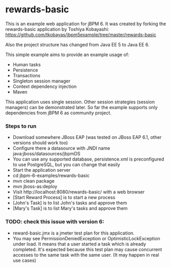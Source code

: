 rewards-basic
=============

This is an example web application for jBPM 6. It was created by forking the rewards-basic application by Toshiya Kobayashi:
https://github.com/tkobayas/jbpm5example/tree/master/rewards-basic

Also the project structure has changed from Java EE 5 to Java EE 6.

This simple example aims to provide an example usage of:
- Human tasks
- Persistence
- Transactions
- Singleton session manager
- Context dependency injection
- Maven

This application uses single session. Other session strategies (session managers) can be demonstrated later. So far the example supports only dependencies from jBPM 6 as community project.


### Steps to run
- Download somewhere JBoss EAP (was tested on JBoss EAP 6.1, other versions should work too)
 - Configure there a datasource with JNDI name java:jboss/datasources/jbpmDS
 - You can use any supported database, persistence.xml is preconfigured to use PostgreSQL, but you can change that easily
 - Start the application server
- cd jbpm-6-examples/rewards-basic
- mvn clean package
- mvn jboss-as:deploy
- Visit http://localhost:8080/rewards-basic/ with a web browser
 - [Start Reward Process] is to start a new process
 - [John's Task] is to list John's tasks and approve them
 - [Mary's Task] is to list Mary's tasks and approve them


### TODO: check this issue with version 6:
- reward-basic.jmx is a jmeter test plan for this application.
 - You may see PermissionDeniedException or OptimisticLockException under load. It means that a user started a task which is already completed. It's expected because this test plan may cause concurrent accesses to the same task with the same user. (It may happen in real use cases)
 
